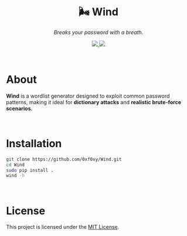<h1 align="center">🌬️ Wind</h1>
<p align="center"><em>Breaks your password with a breath.</em></p>

<p align="center">
  <a href="https://www.python.org/"> 
    <img src="https://img.shields.io/badge/Python-3.10+-3776AB?style=flat&logo=python&logoColor=white" />
  </a>
  <a href="https://opensource.org/licenses/MIT">
    <img src="https://img.shields.io/badge/license-MIT-3DA639?style=flat&logo=OpenSourceInitiative&logoColor=white" />
  </a>
</p>

<br>

# About

**Wind** is a wordlist generator designed to exploit common password patterns, making it ideal for **dictionary attacks** and **realistic brute-force scenarios**.

<br>

# Installation

```bash
git clone https://github.com/0xf0xy/Wind.git
cd Wind
sudo pip install .
wind -h
```

<br>

# License

This project is licensed under the [MIT License](./LICENSE).